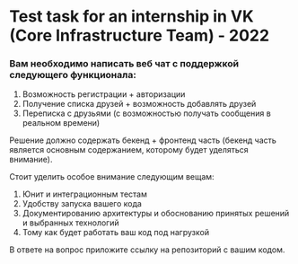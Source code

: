 #  Test task for an internship in VK (Core Infrastructure Team) - 2022

### Вам необходимо написать веб чат с поддержкой следующего функционала:

1. Возможность регистрации + авторизации
2. Получение списка друзей + возможность добавлять друзей
3. Переписка с друзьями (с возможностью получать сообщения в реальном времени)

Решение должно содержать бекенд + фронтенд часть (бекенд часть является основным содержанием, которому будет уделяться внимание).

Стоит уделить особое внимание следующим вещам:
1. Юнит и интеграционным тестам
2. Удобству запуска вашего кода
3. Документированию архитектуры и обоснованию принятых решений и выбранных технологий
4. Тому как будет работать ваш код под нагрузкой

В ответе на вопрос приложите ссылку на репозиторий с вашим кодом.


